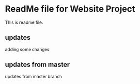 # ReadMe file for Website Project

This is readme file.

## updates

adding some changes

## updates from master

updates from master branch
